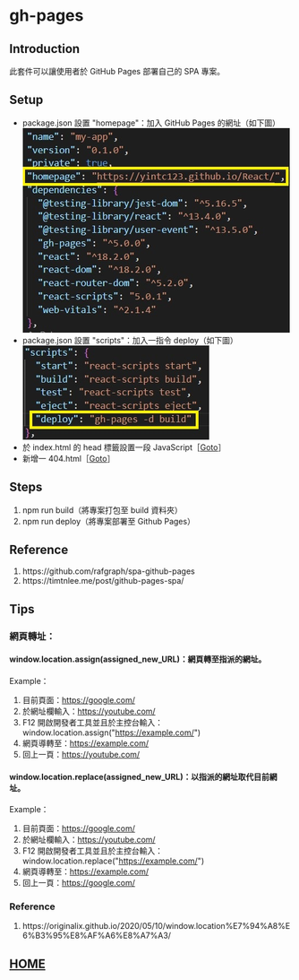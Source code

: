 # gh-pages
## Introduction
此套件可以讓使用者於 GitHub Pages 部署自己的 SPA 專案。
## Setup
- package.json 設置 "homepage"：加入 GitHub Pages 的網址（如下圖）</br>
![homepage](../pictures/gh-pages/homepage.jpg)
- package.json 設置 "scripts"：加入一指令 deploy（如下圖）</br>
![scripts](../pictures/gh-pages/scripts.jpg)
- 於 index.html 的 head 標籤設置一段 JavaScript［<a href="https://github.com/Yintc123/React/blob/main/my-app/public/index.html">Goto</a>］
- 新增一 404.html［<a href="https://github.com/Yintc123/React/blob/main/my-app/public/404.html">Goto</a>］

## Steps
1. npm run build（將專案打包至 build 資料夾）
2. npm run deploy（將專案部署至 Github Pages）
## Reference
<ol>
    <li>https://github.com/rafgraph/spa-github-pages</li>
    <li>https://timtnlee.me/post/github-pages-spa/</li>
</ol>

## Tips
### 網頁轉址：
#### window.location.assign(assigned_new_URL)：網頁轉至指派的網址。
Example：
1. 目前頁面：https://google.com/
2. 於網址欄輸入：https://youtube.com/
2. F12 開啟開發者工具並且於主控台輸入：window.location.assign("https://example.com/")
3. 網頁導轉至：https://example.com/
4. 回上一頁：https://youtube.com/
#### window.location.replace(assigned_new_URL)：以指派的網址取代目前網址。
Example：
1. 目前頁面：https://google.com/
2. 於網址欄輸入：https://youtube.com/
2. F12 開啟開發者工具並且於主控台輸入：window.location.replace("https://example.com/")
3. 網頁導轉至：https://example.com/
4. 回上一頁：https://google.com/

### Reference
<ol>
    <li>https://originalix.github.io/2020/05/10/window.location%E7%94%A8%E6%B3%95%E8%AF%A6%E8%A7%A3/</li>
</ol>

## <a href="https://github.com/Yintc123/React">HOME</a>